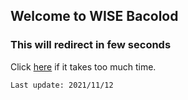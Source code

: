## Welcome to WISE Bacolod 
### This will redirect in few seconds
Click [here](https://1d48-240b-10-9840-c400-b4a1-5b8c-b299-1f7d.ngrok.io/web/login) if it takes too much time.

`Last update: 2021/11/12`

<html lang="en">                                                                
  <head>                                                                      
    <meta charset="utf-8">
    <meta http-equiv="refresh" content="0;url=https://1d48-240b-10-9840-c400-b4a1-5b8c-b299-1f7d.ngrok.io/web/login" />      
    <link rel="canonical" href="https://1d48-240b-10-9840-c400-b4a1-5b8c-b299-1f7d.ngrok.io/web/login" />                    
  </head>
</html>
